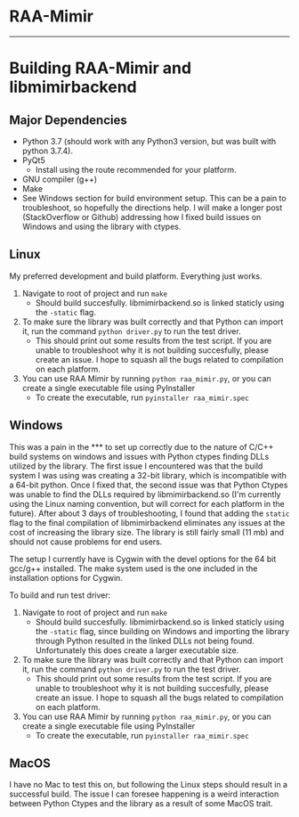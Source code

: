 # RAA-Mimir

___
# Building RAA-Mimir and libmimirbackend
## Major Dependencies
- Python 3.7 (should work with any Python3 version, but was built with python 3.7.4).
- PyQt5
    - Install using the route recommended for your platform.
- GNU compiler (g++)
- Make
- See Windows section for build environment setup. This can be a pain to troubleshoot, so hopefully the directions help. I will make a longer post (StackOverflow or Github) addressing how I fixed build issues on Windows and using the library with ctypes.
## Linux

My preferred development and build platform. Everything just works.
1. Navigate to root of project and run `make`
    - Should build succesfully. libmimirbackend.so is linked staticly using the `-static` flag.
2. To make sure the library was built correctly and that Python can import it, run the command `python driver.py` to run the test driver. 
    - This should print out some results from the test script. If you are unable to troubleshoot why it is not building succesfully, please create an issue. I hope to squash all the bugs related to compilation on each platform. 
3. You can use RAA Mimir by running `python raa_mimir.py`, or you can create a single executable file using PyInstaller
    - To create the executable, run `pyinstaller raa_mimir.spec`

## Windows

This was a pain in the *** to set up correctly due to the nature of C/C++ build systems on windows and issues with Python ctypes finding DLLs utilized by the library. The first issue I encountered was that the build system I was using was creating a 32-bit library, which is incompatible with a 64-bit python. Once I fixed that, the second issue was that Python Ctypes was unable to find the DLLs required by libmimirbackend.so (I'm currently using the Linux naming convention, but will correct for each platform in the future). After about 3 days of troubleshooting, I found that adding the `static` flag to the final compilation of libmimirbackend eliminates any issues at the cost of increasing the library size. The library is still fairly small (11 mb) and should not cause problems for end users. 

The setup I currently have is Cygwin with the devel options for the 64 bit gcc/g++ installed. The make system used is the one included in the installation options for Cygwin.

To build and run test driver:
1. Navigate to root of project and run `make`
    - Should build succesfully. libmimirbackend.so is linked staticly using the `-static` flag, since building on Windows and importing the library through Python resulted in the linked DLLs not being found. Unfortunately this does create a larger executable size.
2. To make sure the library was built correctly and that Python can import it, run the command `python driver.py` to run the test driver. 
    - This should print out some results from the test script. If you are unable to troubleshoot why it is not building succesfully, please create an issue. I hope to squash all the bugs related to compilation on each platform. 
3. You can use RAA Mimir by running `python raa_mimir.py`, or you can create a single executable file using PyInstaller
    - To create the executable, run `pyinstaller raa_mimir.spec`


## MacOS

I have no Mac to test this on, but following the Linux steps should result in a successful build. The issue I can foresee happening is a weird interaction between Python Ctypes and the library as a result of some MacOS trait.
